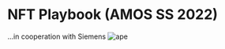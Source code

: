 # NFT Playbook (AMOS SS 2022)
...in cooperation with Siemens
![ape](https://user-images.githubusercontent.com/92869397/166645877-e8570f35-82fd-41cb-a702-3b5d1a3068a0.JPG)
